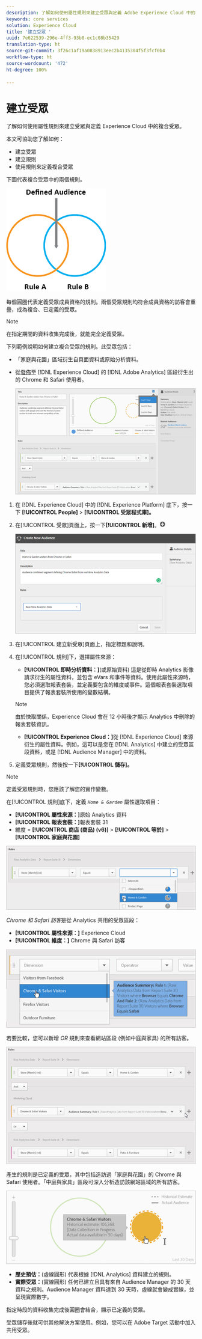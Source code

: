 ```yaml
---
description: 了解如何使用屬性規則來建立受眾與定義 Adobe Experience Cloud 中的複合受眾。
keywords: core services
solution: Experience Cloud
title: '建立受眾 '
uuid: 7e622539-296e-4ff3-93b0-ec1c08b35429
translation-type: ht
source-git-commit: 3f26c1af19a0838913eec2b4135304f5f3fcf0b4
workflow-type: ht
source-wordcount: '472'
ht-degree: 100%

---
```



# 建立受眾

了解如何使用屬性規則來建立受眾與定義 Experience Cloud 中的複合受眾。

本文可協助您了解如何：

* 建立受眾
* 建立規則
* 使用規則來定義複合受眾

下圖代表複合受眾中的兩個規則。

![](assets/audience_sharing.png)

每個圓圈代表定義受眾成員資格的規則。兩個受眾規則均符合成員資格的訪客會重疊，成為複合、已定義的受眾。

>[!NOTE]
>
>在指定期間的資料收集完成後，就能完全定義受眾。

下列範例說明如何建立複合受眾的規則。此受眾包括：

* 「家庭與花園」區域衍生自頁面資料或原始分析資料。
* 從[發佈](../audience-library/audience-library.md#task_32FEEFE0B32E4E388CD4D892D727282A)至 [!DNL Experience Cloud] 的 [!DNL Adobe Analytics] 區段衍生出的 Chrome 和 Safari 使用者。

   ![](assets/audience_create.png)

1. 在 [!DNL Experience Cloud] 中的 [!DNL Experience Platform] 底下，按一下 **[!UICONTROL People]** > **[!UICONTROL 受眾程式庫]。**
1. 在[!UICONTROL 受眾]頁面上，按一下&#x200B;**[!UICONTROL 新增]**。![](assets/add_icon_small.png)

   ![步驟結果](assets/audience_create_new.png)

1. 在[!UICONTROL 建立新受眾]頁面上，指定標題和說明。
1. 在[!UICONTROL 規則]下，選擇屬性來源：

   * **[!UICONTROL 即時分析資料：]**(或原始資料) 這是從即時 Analytics 影像請求衍生的屬性資料，並包含 eVars 和事件等資料。使用此屬性來源時，您必須選取報表套裝，並定義要包含的維度或事件。這個報表套裝選取項目提供了報表套裝所使用的變數結構。
   >[!NOTE]
   >
   >由於快取關係，Experience Cloud 會在 12 小時後才顯示 Analytics 中刪除的報表套裝資訊。

   * **[!UICONTROL Experience Cloud：]**&#x200B;從 [!DNL Experience Cloud] 來源衍生的屬性資料。例如，這可以是您在 [!DNL Analytics] 中建立的受眾區段資料，或是 [!DNL Audience Manager] 中的資料。

1. 定義受眾規則，然後按一下&#x200B;**[!UICONTROL 儲存]。**

>[!NOTE]
>
>定義受眾規則時，您應該了解您的實作變數。

在[!UICONTROL 規則]底下，定義 *`Home & Garden`* 屬性選取項目：

* **[!UICONTROL 屬性來源：]**&#x200B;原始 Analytics 資料
* **[!UICONTROL 報表套裝：]**&#x200B;報表套裝 31
* 維度 = **[!UICONTROL 商店 (商品) (v6)]** > **[!UICONTROL 等於]** > **[!UICONTROL 家庭與花園]**

![](assets/home_garden.png)

*Chrome 和 Safari 訪客*&#x200B;是從 Analytics 共用的受眾區段：

* **[!UICONTROL 屬性來源：]** Experience Cloud
* **[!UICONTROL 維度：]** Chrome 與 Safari 訪客

![](assets/chrome_safari.png)

若要比較，您可以新增 *OR* 規則來查看網站區段 (例如中庭與家具) 的所有訪客。

![](assets/audiences_rule_patio.png)

產生的規則是已定義的受眾，其中包括造訪過「家庭與花園」的 Chrome 與 Safari 使用者。「中庭與家具」區段可深入分析造訪該網站區域的所有訪客。

![](assets/defined_audience.png)

* **歷史預估：**(虛線圓形) 代表根據 [!DNL Analytics] 資料建立的規則。
* **實際受眾：**(實線圓形) 任何已建立且具有來自 Audience Manager 的 30 天資料之規則。Audience Manager 資料達到 30 天時，虛線就會變成實線，並呈現實際數字。

指定時段的資料收集完成後圓圈會結合，顯示已定義的受眾。

受眾儲存後就可供其他解決方案使用。例如，您可以在 Adobe Target 活動中加入共用受眾。
